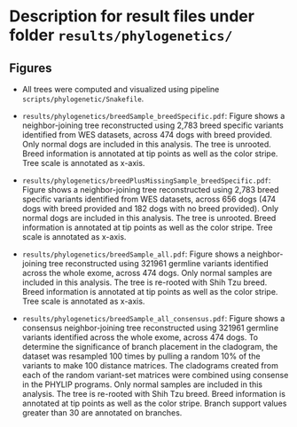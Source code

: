 # Description for result files under folder `results/phylogenetics/`

## Figures
- All trees were computed and visualized using pipeline `scripts/phylogenetic/Snakefile`.

- `results/phylogenetics/breedSample_breedSpecific.pdf`: Figure shows a neighbor-joining tree reconstructed using 2,783 breed specific variants identified from WES datasets, across 474 dogs with breed provided. Only normal dogs are included in this analysis. The tree is unrooted. Breed information is annotated at tip points as well as the color stripe. Tree scale is annotated as x-axis. 


- `results/phylogenetics/breedPlusMissingSample_breedSpecific.pdf`: Figure shows a neighbor-joining tree reconstructed using 2,783 breed specific variants identified from WES datasets, across 656 dogs (474 dogs with breed provided and 182 dogs with no breed provided). Only normal dogs are included in this analysis. The tree is unrooted. Breed information is annotated at tip points as well as the color stripe. Tree scale is annotated as x-axis.

- `results/phylogenetics/breedSample_all.pdf`: Figure shows a neighbor-joining tree reconstructed using 321961 germline variants identified across the whole exome, across 474 dogs. Only normal samples are included in this analysis. The tree is re-rooted with Shih Tzu breed. Breed information is annotated at tip points as well as the color stripe. Tree scale is annotated as x-axis.

- `results/phylogenetics/breedSample_all_consensus.pdf`: Figure shows a consensus neighbor-joining tree reconstructed using 321961 germline variants identified across the whole exome, across 474 dogs. To determine the significance of branch placement in the cladogram, the dataset was resampled 100 times by pulling a random 10% of the variants to make 100 distance matrices. The cladograms created from each of the random variant-set matrices were combined using consense in the PHYLIP programs. Only normal samples are included in this analysis. The tree is re-rooted with Shih Tzu breed. Breed information is annotated at tip points as well as the color stripe. Branch support values greater than 30 are annotated on branches.